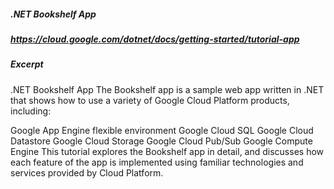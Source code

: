 ##### .NET Bookshelf App
##### https://cloud.google.com/dotnet/docs/getting-started/tutorial-app

##### Excerpt
.NET Bookshelf App
The Bookshelf app is a sample web app written in .NET that shows how to use a variety of Google Cloud Platform products, including:

Google App Engine flexible environment
Google Cloud SQL
Google Cloud Datastore
Google Cloud Storage
Google Cloud Pub/Sub
Google Compute Engine
This tutorial explores the Bookshelf app in detail, and discusses how each feature of the app is implemented using familiar technologies and services provided by Cloud Platform.
